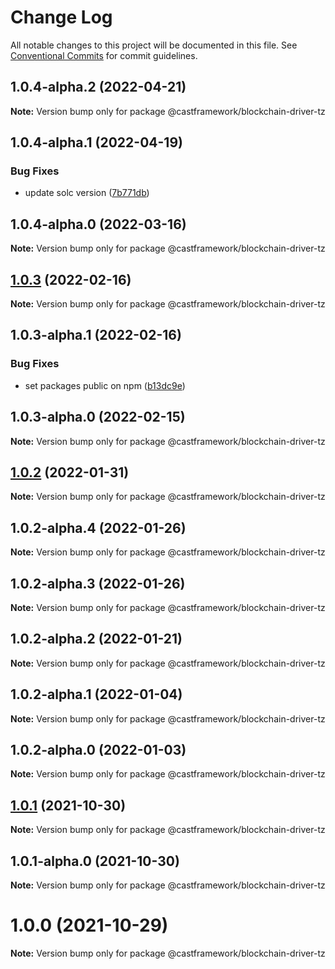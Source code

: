 # Change Log

All notable changes to this project will be documented in this file.
See [Conventional Commits](https://conventionalcommits.org) for commit guidelines.

## 1.0.4-alpha.2 (2022-04-21)

**Note:** Version bump only for package @castframework/blockchain-driver-tz





## 1.0.4-alpha.1 (2022-04-19)


### Bug Fixes

* update solc version ([7b771db](https://github.com/castframework/gba/commit/7b771db9561b54b6dc40544a5b934d9f092fffa5))





## 1.0.4-alpha.0 (2022-03-16)

**Note:** Version bump only for package @castframework/blockchain-driver-tz





## [1.0.3](https://github.com/castframework/cast/compare/v1.0.3-alpha.1...v1.0.3) (2022-02-16)

**Note:** Version bump only for package @castframework/blockchain-driver-tz





## 1.0.3-alpha.1 (2022-02-16)


### Bug Fixes

* set packages public on npm ([b13dc9e](https://github.com/castframework/cast/commit/b13dc9e677de97f6c60b47bef1457e7b9984df02))





## 1.0.3-alpha.0 (2022-02-15)

**Note:** Version bump only for package @castframework/blockchain-driver-tz





## [1.0.2](https://github.com/castframework/cast/compare/v1.0.2-alpha.4...v1.0.2) (2022-01-31)

**Note:** Version bump only for package @castframework/blockchain-driver-tz





## 1.0.2-alpha.4 (2022-01-26)

**Note:** Version bump only for package @castframework/blockchain-driver-tz





## 1.0.2-alpha.3 (2022-01-26)

**Note:** Version bump only for package @castframework/blockchain-driver-tz





## 1.0.2-alpha.2 (2022-01-21)

**Note:** Version bump only for package @castframework/blockchain-driver-tz





## 1.0.2-alpha.1 (2022-01-04)

**Note:** Version bump only for package @castframework/blockchain-driver-tz





## 1.0.2-alpha.0 (2022-01-03)

**Note:** Version bump only for package @castframework/blockchain-driver-tz





## [1.0.1](https://github.com/castframework/cast/compare/v1.0.1-alpha.0...v1.0.1) (2021-10-30)

**Note:** Version bump only for package @castframework/blockchain-driver-tz





## 1.0.1-alpha.0 (2021-10-30)

**Note:** Version bump only for package @castframework/blockchain-driver-tz





# 1.0.0 (2021-10-29)

**Note:** Version bump only for package @castframework/blockchain-driver-tz
